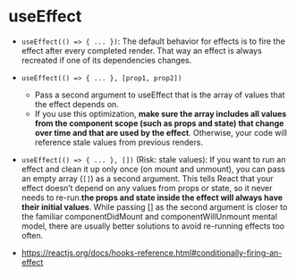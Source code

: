 # useEffect
- `useEffect(() => { ... })`: The default behavior for effects is to fire the effect after every completed render. That way an effect is always recreated if one of its dependencies changes.
- `useEffect(() => { ... }, [prop1, prop2])`
    - Pass a second argument to useEffect that is the array of values that the effect depends on.
    - If you use this optimization, **make sure the array includes all values from the component scope (such as props and state) that change over time and that are used by the effect**. Otherwise, your code will reference stale values from previous renders. 
- `useEffect(() => { ... }, [])` (Risk: stale values): If you want to run an effect and clean it up only once (on mount and unmount), you can pass an empty array (`[]`) as a second argument. This tells React that your effect doesn’t depend on any values from props or state, so it never needs to re-run.**the props and state inside the effect will always have their initial values**. While passing [] as the second argument is closer to the familiar componentDidMount and componentWillUnmount mental model, there are usually better solutions to avoid re-running effects too often.

- https://reactjs.org/docs/hooks-reference.html#conditionally-firing-an-effect